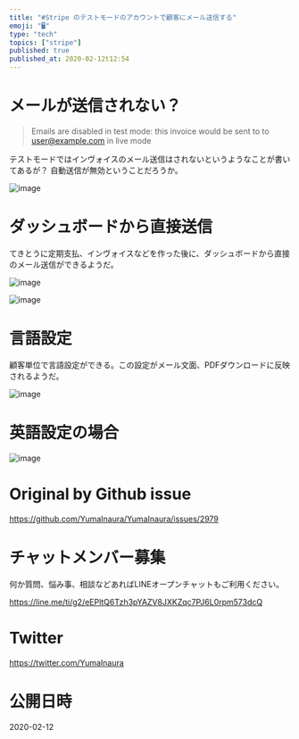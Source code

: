 ```yaml
---
title: "#Stripe のテストモードのアカウントで顧客にメール送信する"
emoji: "🖥"
type: "tech"
topics: ["stripe"]
published: true
published_at: 2020-02-12t12:54
---
```


# メールが送信されない？

>Emails are disabled in test mode: this invoice would be sent to to user@example.com in live mode

テストモードではインヴォイスのメール送信はされないというようなことが書いてあるが？ 自動送信が無効ということだろうか。

![image](https://user-images.githubusercontent.com/13635059/74207404-d8082400-4cc2-11ea-9ec4-b04c4eb16aac.png)

# ダッシュボードから直接送信

てきとうに定期支払、インヴォイスなどを作った後に、ダッシュボードから直接のメール送信ができるようだ。

![image](https://user-images.githubusercontent.com/13635059/74206408-9bd2c480-4cbe-11ea-9041-35182a04d129.png)

![image](https://user-images.githubusercontent.com/13635059/74207383-bdce4600-4cc2-11ea-9ad6-52dabe587279.png)

# 言語設定

顧客単位で言語設定ができる。この設定がメール文面、PDFダウンロードに反映されるようだ。

![image](https://user-images.githubusercontent.com/13635059/74207480-287f8180-4cc3-11ea-8ba5-7461d01b21ba.png)


# 英語設定の場合

![image](https://user-images.githubusercontent.com/13635059/74207503-40570580-4cc3-11ea-9753-d7f529a02cc5.png)


# Original by Github issue

https://github.com/YumaInaura/YumaInaura/issues/2979








<!-- Update From Qiita API -->

# チャットメンバー募集


何か質問、悩み事、相談などあればLINEオープンチャットもご利用ください。

https://line.me/ti/g2/eEPltQ6Tzh3pYAZV8JXKZqc7PJ6L0rpm573dcQ





# Twitter


https://twitter.com/YumaInaura


<!-- Update From Qiita API -->



# 公開日時

2020-02-12
